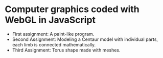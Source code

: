 # Computer graphics coded with WebGL in JavaScript
- First assignment: A paint-like program.
- Second Assignment: Modeling a Centaur model with individual parts, each limb is connected mathematically.
- Third Assignment: Torus shape made with meshes.
